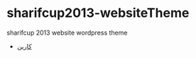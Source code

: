 # sharifcup2013-websiteTheme
sharifcup 2013 website wordpress theme

* [کارین](https://kaarin.com)

